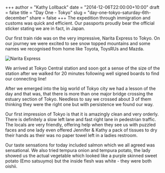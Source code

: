 +++
author = "Kathy Lollback"
date = "2014-12-06T22:00:00+10:00"
draft = false
title = "Day One - Tokyo"
slug = "day-one-tokyo-saturday-6th-december"
share = false
+++
The expedition through immigration and customs was quick and efficient. Our passports proudly bear the official sticker stating we are in fact, in Japan.

Our first train ride was on the very impressive, Narita Express to Tokyo.  On our journey we were excited to see snow topped mountains and some names we recognised from home like Toyota, ToysRUs and Mazda.  

![Narita Express](/images/2014/12/2014-12-06-07-47-46-3.jpg)

We arrived at Tokyo Central station and soon got a sense of the size of the station after we walked for 20 minutes following well signed boards to find our connecting line! 

After we emerged into the big world of Tokyo city we had a lesson of the day and that was, that there is more than one major bridge crossing the estuary section of Tokyo. Needless to say we crossed about 3 of them thinking they were the right one but with persistence we found our way.

Our first impression of Tokyo is that it is amazingly clean and very orderly. There is definitely a slow left lane and fast right lane in pedestrian traffic. The locals are very friendly, offering help when they see us with puzzled faces and one lady even offered Jennifer & Kathy a pack of tissues to dry their hands as their was no paper towel left in a ladies restroom.

Our taste sensations for today included salmon which we all agreed was sensational. We also tried tempura onion and tempura potato, the lady showed us the actual vegetable which looked like a purple skinned sweet potato (Emo satsuymo) but the inside flesh was white - they were both oishii.